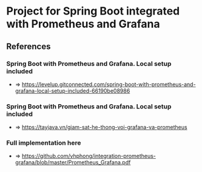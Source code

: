 # Project for Spring Boot integrated with Prometheus and Grafana

## References
### Spring Boot with Prometheus and Grafana. Local setup included
- => https://levelup.gitconnected.com/spring-boot-with-prometheus-and-grafana-local-setup-included-66190be08986

### Spring Boot with Prometheus and Grafana. Local setup included
- => https://tayjava.vn/giam-sat-he-thong-voi-grafana-va-prometheus

### Full implementation here 
- => https://github.com/vhphong/integration-prometheus-grafana/blob/master/Prometheus_Grafana.pdf
